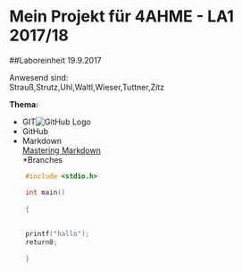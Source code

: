 # Mein Projekt für 4AHME - LA1 2017/18

##Laboreinheit 19.9.2017

Anwesend sind:  
Strauß,Strutz,Uhl,Waltl,Wieser,Tuttner,Zitz  

**Thema:**
* GIT![GitHub Logo](/images/logo.png)
* GitHub 
* Markdown    
 [Mastering Markdown](https://guides.github.com/features/mastering-markdown/)    
*Branches

 

~~~C
    #include <stdio.h>

    int main()
    
    {
    
    
    printf("hallo");
    return0;
    
    }
~~~
